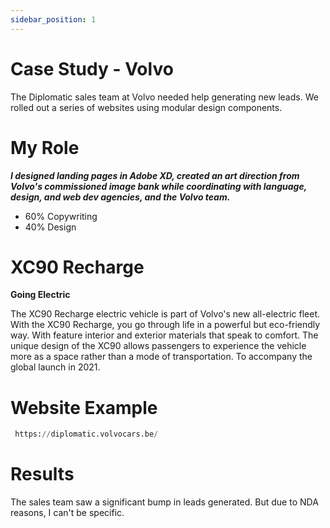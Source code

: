 ```yaml
---
sidebar_position: 1
---
```


# Case Study - Volvo 

The Diplomatic sales team at Volvo needed help generating new leads. We rolled out a series of websites using modular design components.  

# My Role 

  ***I designed landing pages in Adobe XD, created an art direction from Volvo's commissioned image bank while coordinating with language, design, and web dev agencies, and the Volvo team.***

 - 60% Copywriting
 - 40% Design

# XC90 Recharge

**Going Electric**

The XC90 Recharge electric vehicle is part of Volvo's new all-electric fleet. With the XC90 Recharge, you go through life in a powerful but eco-friendly way. With feature interior and exterior materials that speak to comfort. The unique design of the XC90 allows passengers to experience the vehicle more as a space rather than a mode of transportation. To accompany the global launch in 2021. 


# Website Example

```python
 https://diplomatic.volvocars.be/
````

# Results

The sales team saw a significant bump in leads generated. 
But due to NDA reasons, I can't be specific. 
